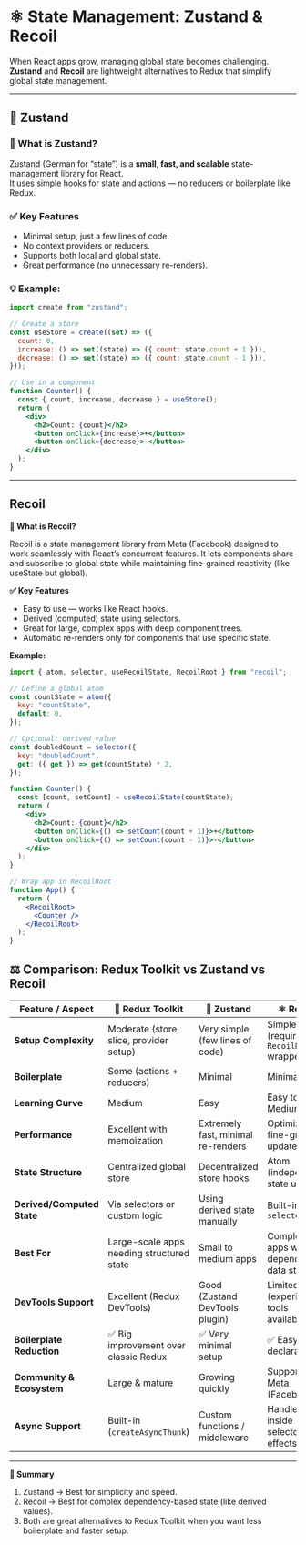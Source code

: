# ⚛️ State Management: Zustand & Recoil

When React apps grow, managing global state becomes challenging.  
**Zustand** and **Recoil** are lightweight alternatives to Redux that simplify global state management.

---

## 🐻 Zustand

### 🔹 What is Zustand?
Zustand (German for “state”) is a **small, fast, and scalable** state-management library for React.  
It uses simple hooks for state and actions — no reducers or boilerplate like Redux.

### ✅ Key Features
- Minimal setup, just a few lines of code.
- No context providers or reducers.
- Supports both local and global state.
- Great performance (no unnecessary re-renders).

### 💡 Example:
```jsx
import create from "zustand";

// Create a store
const useStore = create((set) => ({
  count: 0,
  increase: () => set((state) => ({ count: state.count + 1 })),
  decrease: () => set((state) => ({ count: state.count - 1 })),
}));

// Use in a component
function Counter() {
  const { count, increase, decrease } = useStore();
  return (
    <div>
      <h2>Count: {count}</h2>
      <button onClick={increase}>+</button>
      <button onClick={decrease}>-</button>
    </div>
  );
}
```
---
## Recoil
 **🔹 What is Recoil?**

Recoil is a state management library from Meta (Facebook) designed to work seamlessly with React’s concurrent features.
It lets components share and subscribe to global state while maintaining fine-grained reactivity (like useState but global).

**✅ Key Features**
  - Easy to use — works like React hooks.
  - Derived (computed) state using selectors.
  - Great for large, complex apps with deep component trees.
  - Automatic re-renders only for components that use specific state.

**Example:**
```jsx
import { atom, selector, useRecoilState, RecoilRoot } from "recoil";

// Define a global atom
const countState = atom({
  key: "countState",
  default: 0,
});

// Optional: derived value
const doubledCount = selector({
  key: "doubledCount",
  get: ({ get }) => get(countState) * 2,
});

function Counter() {
  const [count, setCount] = useRecoilState(countState);
  return (
    <div>
      <h2>Count: {count}</h2>
      <button onClick={() => setCount(count + 1)}>+</button>
      <button onClick={() => setCount(count - 1)}>-</button>
    </div>
  );
}

// Wrap app in RecoilRoot
function App() {
  return (
    <RecoilRoot>
      <Counter />
    </RecoilRoot>
  );
}
```
## ⚖️ Comparison: Redux Toolkit vs Zustand vs Recoil

| Feature / Aspect       | 🧩 **Redux Toolkit**                           | 🐻 **Zustand**                              | ⚛️ **Recoil**                              |
| ----------------------- | --------------------------------------------- | ------------------------------------------- | ------------------------------------------- |
| **Setup Complexity**    | Moderate (store, slice, provider setup)       | Very simple (few lines of code)             | Simple (requires `RecoilRoot` wrapper)      |
| **Boilerplate**         | Some (actions + reducers)                     | Minimal                                     | Minimal                                     |
| **Learning Curve**      | Medium                                        | Easy                                        | Easy to Medium                              |
| **Performance**         | Excellent with memoization                    | Extremely fast, minimal re-renders          | Optimized for fine-grained updates          |
| **State Structure**     | Centralized global store                      | Decentralized store hooks                   | Atom (independent state units)              |
| **Derived/Computed State** | Via selectors or custom logic              | Using derived state manually                | Built-in via `selector`                     |
| **Best For**            | Large-scale apps needing structured state     | Small to medium apps                        | Complex apps with dependent data states     |
| **DevTools Support**    | Excellent (Redux DevTools)                    | Good (Zustand DevTools plugin)              | Limited (experimental tools available)      |
| **Boilerplate Reduction** | ✅ Big improvement over classic Redux        | ✅ Very minimal setup                        | ✅ Easy and declarative                     |
| **Community & Ecosystem** | Large & mature                             | Growing quickly                             | Supported by Meta (Facebook)                |
| **Async Support**       | Built-in (`createAsyncThunk`)                 | Custom functions / middleware                | Handled inside selectors or effects         |

---
**🏁 Summary**
  1. Zustand → Best for simplicity and speed.
  2. Recoil → Best for complex dependency-based state (like derived values).
  3. Both are great alternatives to Redux Toolkit when you want less boilerplate and faster setup.